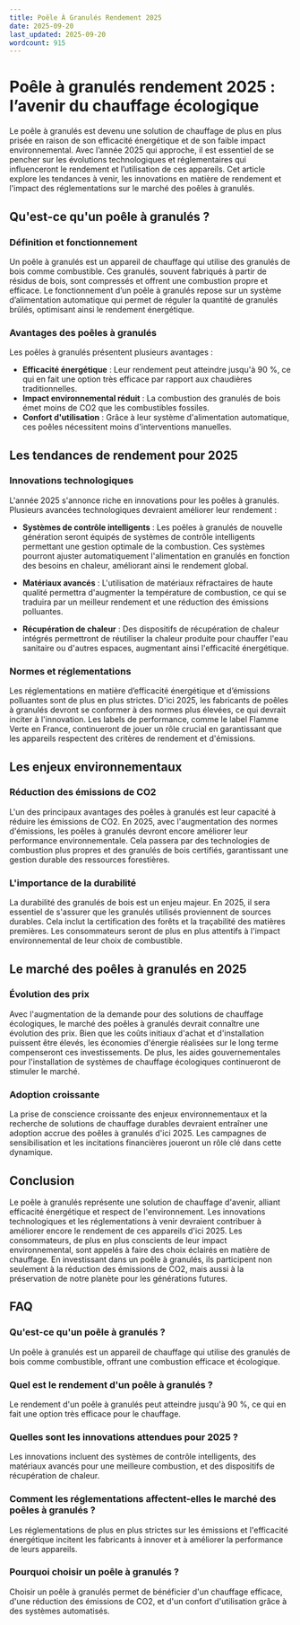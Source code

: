 ```yaml
---
title: Poêle À Granulés Rendement 2025
date: 2025-09-20
last_updated: 2025-09-20
wordcount: 915
---
```


# Poêle à granulés rendement 2025 : l’avenir du chauffage écologique

Le poêle à granulés est devenu une solution de chauffage de plus en plus prisée en raison de son efficacité énergétique et de son faible impact environnemental. Avec l’année 2025 qui approche, il est essentiel de se pencher sur les évolutions technologiques et réglementaires qui influenceront le rendement et l’utilisation de ces appareils. Cet article explore les tendances à venir, les innovations en matière de rendement et l'impact des réglementations sur le marché des poêles à granulés.

## Qu'est-ce qu'un poêle à granulés ?

### Définition et fonctionnement

Un poêle à granulés est un appareil de chauffage qui utilise des granulés de bois comme combustible. Ces granulés, souvent fabriqués à partir de résidus de bois, sont compressés et offrent une combustion propre et efficace. Le fonctionnement d’un poêle à granulés repose sur un système d’alimentation automatique qui permet de réguler la quantité de granulés brûlés, optimisant ainsi le rendement énergétique.

### Avantages des poêles à granulés

Les poêles à granulés présentent plusieurs avantages :

- **Efficacité énergétique** : Leur rendement peut atteindre jusqu'à 90 %, ce qui en fait une option très efficace par rapport aux chaudières traditionnelles.
- **Impact environnemental réduit** : La combustion des granulés de bois émet moins de CO2 que les combustibles fossiles.
- **Confort d'utilisation** : Grâce à leur système d'alimentation automatique, ces poêles nécessitent moins d'interventions manuelles.

## Les tendances de rendement pour 2025

### Innovations technologiques

L'année 2025 s'annonce riche en innovations pour les poêles à granulés. Plusieurs avancées technologiques devraient améliorer leur rendement :

- **Systèmes de contrôle intelligents** : Les poêles à granulés de nouvelle génération seront équipés de systèmes de contrôle intelligents permettant une gestion optimale de la combustion. Ces systèmes pourront ajuster automatiquement l'alimentation en granulés en fonction des besoins en chaleur, améliorant ainsi le rendement global.
  
- **Matériaux avancés** : L'utilisation de matériaux réfractaires de haute qualité permettra d'augmenter la température de combustion, ce qui se traduira par un meilleur rendement et une réduction des émissions polluantes.

- **Récupération de chaleur** : Des dispositifs de récupération de chaleur intégrés permettront de réutiliser la chaleur produite pour chauffer l'eau sanitaire ou d'autres espaces, augmentant ainsi l'efficacité énergétique.

### Normes et réglementations

Les réglementations en matière d’efficacité énergétique et d’émissions polluantes sont de plus en plus strictes. D'ici 2025, les fabricants de poêles à granulés devront se conformer à des normes plus élevées, ce qui devrait inciter à l'innovation. Les labels de performance, comme le label Flamme Verte en France, continueront de jouer un rôle crucial en garantissant que les appareils respectent des critères de rendement et d'émissions.

## Les enjeux environnementaux

### Réduction des émissions de CO2

L'un des principaux avantages des poêles à granulés est leur capacité à réduire les émissions de CO2. En 2025, avec l'augmentation des normes d'émissions, les poêles à granulés devront encore améliorer leur performance environnementale. Cela passera par des technologies de combustion plus propres et des granulés de bois certifiés, garantissant une gestion durable des ressources forestières.

### L'importance de la durabilité

La durabilité des granulés de bois est un enjeu majeur. En 2025, il sera essentiel de s'assurer que les granulés utilisés proviennent de sources durables. Cela inclut la certification des forêts et la traçabilité des matières premières. Les consommateurs seront de plus en plus attentifs à l'impact environnemental de leur choix de combustible.

## Le marché des poêles à granulés en 2025

### Évolution des prix

Avec l'augmentation de la demande pour des solutions de chauffage écologiques, le marché des poêles à granulés devrait connaître une évolution des prix. Bien que les coûts initiaux d'achat et d'installation puissent être élevés, les économies d'énergie réalisées sur le long terme compenseront ces investissements. De plus, les aides gouvernementales pour l'installation de systèmes de chauffage écologiques continueront de stimuler le marché.

### Adoption croissante

La prise de conscience croissante des enjeux environnementaux et la recherche de solutions de chauffage durables devraient entraîner une adoption accrue des poêles à granulés d'ici 2025. Les campagnes de sensibilisation et les incitations financières joueront un rôle clé dans cette dynamique.

## Conclusion

Le poêle à granulés représente une solution de chauffage d'avenir, alliant efficacité énergétique et respect de l'environnement. Les innovations technologiques et les réglementations à venir devraient contribuer à améliorer encore le rendement de ces appareils d'ici 2025. Les consommateurs, de plus en plus conscients de leur impact environnemental, sont appelés à faire des choix éclairés en matière de chauffage. En investissant dans un poêle à granulés, ils participent non seulement à la réduction des émissions de CO2, mais aussi à la préservation de notre planète pour les générations futures.

## FAQ

### Qu'est-ce qu'un poêle à granulés ?

Un poêle à granulés est un appareil de chauffage qui utilise des granulés de bois comme combustible, offrant une combustion efficace et écologique.

### Quel est le rendement d'un poêle à granulés ?

Le rendement d'un poêle à granulés peut atteindre jusqu'à 90 %, ce qui en fait une option très efficace pour le chauffage.

### Quelles sont les innovations attendues pour 2025 ?

Les innovations incluent des systèmes de contrôle intelligents, des matériaux avancés pour une meilleure combustion, et des dispositifs de récupération de chaleur.

### Comment les réglementations affectent-elles le marché des poêles à granulés ?

Les réglementations de plus en plus strictes sur les émissions et l'efficacité énergétique incitent les fabricants à innover et à améliorer la performance de leurs appareils.

### Pourquoi choisir un poêle à granulés ?

Choisir un poêle à granulés permet de bénéficier d'un chauffage efficace, d'une réduction des émissions de CO2, et d'un confort d'utilisation grâce à des systèmes automatisés.